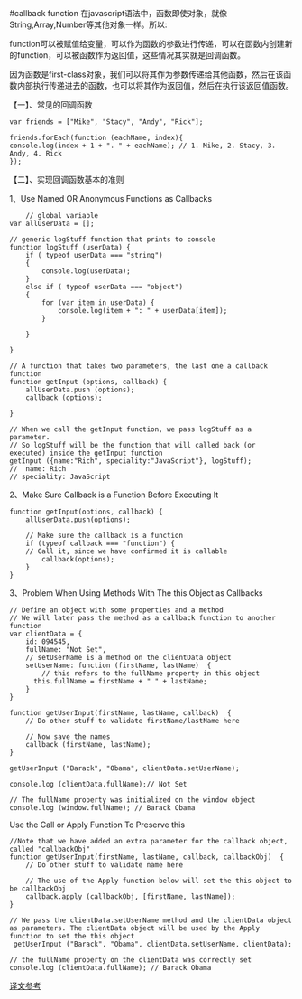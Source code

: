 #callback function
在javascript语法中，函数即使对象，就像String,Array,Number等其他对象一样。所以:

function可以被赋值给变量，可以作为函数的参数进行传递，可以在函数内创建新的function，可以被函数作为返回值，这些情况其实就是回调函数。

因为函数是first-class对象，我们可以将其作为参数传递给其他函数，然后在该函数内部执行传递进去的函数，也可以将其作为返回值，然后在执行该返回值函数。



【一】、常见的回调函数

	var friends = ["Mike", "Stacy", "Andy", "Rick"];
	​
	friends.forEach(function (eachName, index){
	console.log(index + 1 + ". " + eachName); // 1. Mike, 2. Stacy, 3. Andy, 4. Rick​
	});

【二】、实现回调函数基本的准则

1、Use Named OR Anonymous Functions as Callbacks

	 	// global variable​
	​var allUserData = [];
	​
	​// generic logStuff function that prints to console​
	​function logStuff (userData) {
	    if ( typeof userData === "string")
	    {
	        console.log(userData);
	    }
	    else if ( typeof userData === "object")
	    {
	        for (var item in userData) {
	            console.log(item + ": " + userData[item]);
	        }
	​
	    }
	​
	}
	​
	​// A function that takes two parameters, the last one a callback function​
	​function getInput (options, callback) {
	    allUserData.push (options);
	    callback (options);
	​
	}
	​
	​// When we call the getInput function, we pass logStuff as a parameter.​
	​// So logStuff will be the function that will called back (or executed) inside the getInput function​
	getInput ({name:"Rich", speciality:"JavaScript"}, logStuff);
	​//  name: Rich​
	​// speciality: JavaScript


2、Make Sure Callback is a Function Before Executing It


	function getInput(options, callback) {
	    allUserData.push(options);
	​
	    // Make sure the callback is a function​
	    if (typeof callback === "function") {
	    // Call it, since we have confirmed it is callable​
	        callback(options);
	    }
	}

	
3、Problem When Using Methods With The this Object as Callbacks


	// Define an object with some properties and a method​
	​// We will later pass the method as a callback function to another function​
	​var clientData = {
	    id: 094545,
	    fullName: "Not Set",
	    // setUserName is a method on the clientData object​
	    setUserName: function (firstName, lastName)  {
	        // this refers to the fullName property in this object​
	      this.fullName = firstName + " " + lastName;
	    }
	}
	​
	​function getUserInput(firstName, lastName, callback)  {
	    // Do other stuff to validate firstName/lastName here​
	​
	    // Now save the names​
	    callback (firstName, lastName);
	}

	getUserInput ("Barack", "Obama", clientData.setUserName);
	​
	console.log (clientData.fullName);// Not Set​
	​
	​// The fullName property was initialized on the window object​
	console.log (window.fullName); // Barack Obama


Use the Call or Apply Function To Preserve this

	//Note that we have added an extra parameter for the callback object, called "callbackObj"​
	​function getUserInput(firstName, lastName, callback, callbackObj)  {
	    // Do other stuff to validate name here​
	​
	    // The use of the Apply function below will set the this object to be callbackObj​
	    callback.apply (callbackObj, [firstName, lastName]);
	}
		
	// We pass the clientData.setUserName method and the clientData object as parameters. The clientData object will be used by the Apply function to set the this object​
	 getUserInput ("Barack", "Obama", clientData.setUserName, clientData);
	​
	​// the fullName property on the clientData was correctly set​
	console.log (clientData.fullName); // Barack Obama
	
	
[译文参考](http://javascriptissexy.com/understand-javascript-callback-functions-and-use-them/)